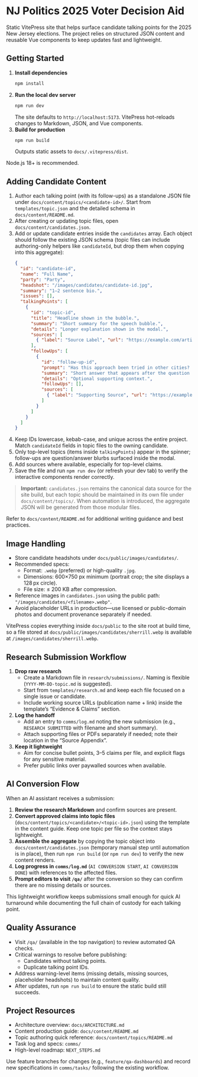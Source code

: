 # NJ Politics 2025 Voter Decision Aid

Static VitePress site that helps surface candidate talking points for the 2025 New Jersey elections. The project relies on structured JSON content and reusable Vue components to keep updates fast and lightweight.

## Getting Started

1. **Install dependencies**
   ```bash
   npm install
   ```
2. **Run the local dev server**
   ```bash
   npm run dev
   ```
   The site defaults to `http://localhost:5173`. VitePress hot-reloads changes to Markdown, JSON, and Vue components.
3. **Build for production**
   ```bash
   npm run build
   ```
   Outputs static assets to `docs/.vitepress/dist`.

Node.js 18+ is recommended.

## Adding Candidate Content

1. Author each talking point (with its follow-ups) as a standalone JSON file under `docs/content/topics/<candidate-id>/`. Start from `templates/topic.json` and the detailed schema in `docs/content/README.md`.
2. After creating or updating topic files, open `docs/content/candidates.json`.
3. Add or update candidate entries inside the `candidates` array. Each object should follow the existing JSON schema (topic files can include authoring-only helpers like `candidateId`, but drop them when copying into this aggregate):
   ```json
   {
     "id": "candidate-id",
     "name": "Full Name",
     "party": "Party",
     "headshot": "/images/candidates/candidate-id.jpg",
     "summary": "1–2 sentence bio.",
     "issues": [],
     "talkingPoints": [
       {
         "id": "topic-id",
         "title": "Headline shown in the bubble.",
         "summary": "Short summary for the speech bubble.",
         "details": "Longer explanation shown in the modal.",
         "sources": [
           { "label": "Source Label", "url": "https://example.com/article" }
         ],
         "followUps": [
           {
             "id": "follow-up-id",
             "prompt": "Has this approach been tried in other cities? How did it work out?",
             "summary": "Short answer that appears after the question is clicked.",
             "details": "Optional supporting context.",
             "followUps": [],
             "sources": [
               { "label": "Supporting Source", "url": "https://example.com/support" }
             ]
           }
         ]
       }
     ]
   }
   ```
4. Keep IDs lowercase, kebab-case, and unique across the entire project. Match `candidateId` fields in topic files to the owning candidate.
5. Only top-level topics (items inside `talkingPoints`) appear in the spinner; follow-ups are question/answer blurbs surfaced inside the modal.
6. Add sources where available, especially for top-level claims.
7. Save the file and run `npm run dev` (or refresh your dev tab) to verify the interactive components render correctly.

> **Important:** `candidates.json` remains the canonical data source for the site build, but each topic should be maintained in its own file under `docs/content/topics/`. When automation is introduced, the aggregate JSON will be generated from those modular files.

Refer to `docs/content/README.md` for additional writing guidance and best practices.

## Image Handling

- Store candidate headshots under `docs/public/images/candidates/`.
- Recommended specs:
  - Format: `.webp` (preferred) or high-quality `.jpg`.
  - Dimensions: 600×750 px minimum (portrait crop; the site displays a 128 px circle).
  - File size: ≤ 200 KB after compression.
- Reference images in `candidates.json` using the public path: `"/images/candidates/<filename>.webp"`.
- Avoid placeholder URLs in production—use licensed or public-domain photos and document provenance separately if needed.

VitePress copies everything inside `docs/public` to the site root at build time, so a file stored at `docs/public/images/candidates/sherrill.webp` is available at `/images/candidates/sherrill.webp`.

## Research Submission Workflow

1. **Drop raw research**
   - Create a Markdown file in `research/submissions/`. Naming is flexible (`YYYY-MM-DD-topic.md` is suggested).
   - Start from `templates/research.md` and keep each file focused on a single issue or candidate.
   - Include working source URLs (publication name + link) inside the template’s “Evidence & Claims” section.
2. **Log the handoff**
   - Add an entry to `comms/log.md` noting the new submission (e.g., `RESEARCH SUBMITTED` with filename and short summary).
   - Attach supporting files or PDFs separately if needed; note their location in the “Source Appendix”.
3. **Keep it lightweight**
   - Aim for concise bullet points, 3–5 claims per file, and explicit flags for any sensitive material.
   - Prefer public links over paywalled sources when available.

## AI Conversion Flow

When an AI assistant receives a submission:

1. **Review the research Markdown** and confirm sources are present.
2. **Convert approved claims into topic files** (`docs/content/topics/<candidate>/<topic-id>.json`) using the template in the content guide. Keep one topic per file so the context stays lightweight.
3. **Assemble the aggregate** by copying the topic object into `docs/content/candidates.json` (temporary manual step until automation is in place), then run `npm run build` (or `npm run dev`) to verify the new content renders.
4. **Log progress in `comms/log.md`** (`AI CONVERSION START`, `AI CONVERSION DONE`) with references to the affected files.
5. **Prompt editors to visit `/qa/`** after the conversion so they can confirm there are no missing details or sources.

This lightweight workflow keeps submissions small enough for quick AI turnaround while documenting the full chain of custody for each talking point.

## Quality Assurance

- Visit `/qa/` (available in the top navigation) to review automated QA checks.
- Critical warnings to resolve before publishing:
  - Candidates without talking points.
  - Duplicate talking point IDs.
- Address warning-level items (missing details, missing sources, placeholder headshots) to maintain content quality.
- After updates, run `npm run build` to ensure the static build still succeeds.

## Project Resources

- Architecture overview: `docs/ARCHITECTURE.md`
- Content production guide: `docs/content/README.md`
- Topic authoring quick reference: `docs/content/topics/README.md`
- Task log and specs: `comms/`
- High-level roadmap: `NEXT_STEPS.md`

Use feature branches for changes (e.g., `feature/qa-dashboards`) and record new specifications in `comms/tasks/` following the existing workflow.
